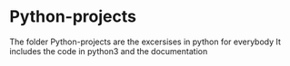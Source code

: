 # Python-projects
The folder Python-projects are the excersises in python for everybody
It includes the code in python3 and the documentation
